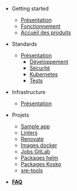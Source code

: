 <!-- docs/_sidebar.md -->

- Getting started

  - [Présentation](README.md)
  - [Fonctionnement](fonctionnement.md)
  - [Accueil des produits](accueil-produits.md)

- Standards

  - [Présentation](standards.md)
    - [Développement](developpement.md)
    - [Sécurité](securite.md)
    - [Kubernetes](kubernetes.md)
    - [Tests](tests.md)

* Infrastructure

  - [Présentation](infrastructure.md)

* Projets

  - [Sample app](https://github.com/SocialGouv/sample-next-app)
  - [Linters](https://github.com/SocialGouv/linters)
  - [Renovate](https://github.com/SocialGouv/renovate-config)
  - [Images docker](https://github.com/SocialGouv/docker)
  - [Jobs GitLab](https://github.com/SocialGouv/gitlab-ci-yml)
  - [Packages helm](https://github.com/SocialGouv/helm-charts)
  - [Packages Kosko](https://github.com/SocialGouv/kosko-charts)
  - [sre-tools](https://github.com/SocialGouv/sre-tools)

* [**FAQ**](faq.md)
